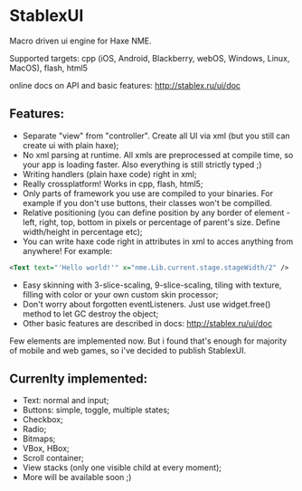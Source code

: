 StablexUI
=========

Macro driven ui engine for Haxe NME.

Supported targets: cpp (iOS, Android, Blackberry, webOS, Windows, Linux, MacOS), flash, html5

online docs on API and basic features: http://stablex.ru/ui/doc

Features:
---------------
* Separate "view" from "controller". Create all UI via xml (but you still can create ui with plain haxe);
* No xml parsing at runtime. All xmls are preprocessed at compile time, so your app is loading faster. Also everything is still strictly typed ;)
* Writing handlers (plain haxe code) right in xml;
* Really crossplatform! Works in cpp, flash, html5;
* Only parts of framework you use are compiled to your binaries. For example if you don't use buttons, their classes won't be compilled.
* Relative positioning (you can define position  by any border of element - left, right, top, bottom in pixels or percentage of parent's size. Define width/height in percentage etc);
* You can write haxe code right in attributes in xml to acces anything from anywhere! For example:
```xml
<Text text="'Hello world!'" x="nme.Lib.current.stage.stageWidth/2" />
```
* Easy skinning with 3-slice-scaling, 9-slice-scaling, tiling with texture, filling with color or your own custom skin processor;
* Don't worry about forgotten eventListeners. Just use widget.free() method to let GC destroy the object;
* Other basic features are described in docs: http://stablex.ru/ui/doc

Few elements are implemented now. But i found that's enough for majority of mobile and web games, so i've decided to publish StablexUI.

Currenlty implemented:
---------------
* Text: normal and input;
* Buttons: simple, toggle, multiple states;
* Checkbox;
* Radio;
* Bitmaps;
* VBox, HBox;
* Scroll container;
* View stacks (only one visible child at every moment);
* More will be available soon ;)





